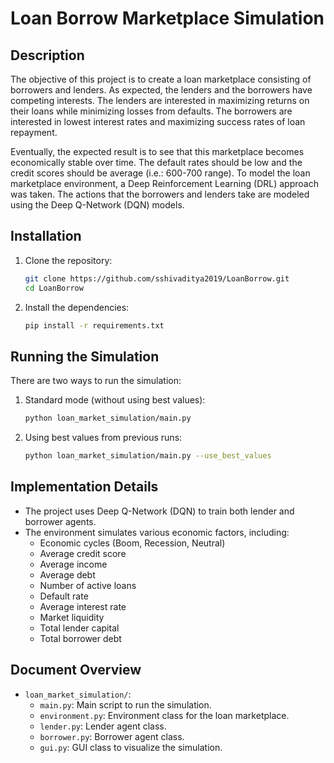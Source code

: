 # Loan Borrow Marketplace Simulation

## Description
The objective of this project is to create a loan marketplace consisting of borrowers and lenders. As expected, the lenders and the borrowers have competing interests. The lenders are interested in maximizing returns on their loans while minimizing losses from defaults. The borrowers are
interested in lowest interest rates and maximizing success rates of loan repayment.

Eventually, the expected result is to see that this marketplace becomes economically stable over time. The default rates should be low and the credit scores should be average
(i.e.: 600-700 range).
To model the loan marketplace environment, a Deep Reinforcement Learning (DRL) approach was taken. The actions that the borrowers and lenders take are modeled using
the Deep Q-Network (DQN) models.

## Installation
1. Clone the repository:
   ```bash
   git clone https://github.com/sshivaditya2019/LoanBorrow.git
   cd LoanBorrow
   ```
2. Install the dependencies:
   ```bash
   pip install -r requirements.txt
   ```

## Running the Simulation
There are two ways to run the simulation:

1. Standard mode (without using best values):
   ```bash
   python loan_market_simulation/main.py
   ```

2. Using best values from previous runs:
   ```bash
   python loan_market_simulation/main.py --use_best_values
   ```

## Implementation Details
- The project uses Deep Q-Network (DQN) to train both lender and borrower agents.
- The environment simulates various economic factors, including:
  - Economic cycles (Boom, Recession, Neutral)
  - Average credit score
  - Average income
  - Average debt
  - Number of active loans
  - Default rate
  - Average interest rate
  - Market liquidity
  - Total lender capital
  - Total borrower debt

## Document Overview
- `loan_market_simulation/`:
  - `main.py`: Main script to run the simulation.
  - `environment.py`: Environment class for the loan marketplace.
  - `lender.py`: Lender agent class.
  - `borrower.py`: Borrower agent class.
  - `gui.py`: GUI class to visualize the simulation.


